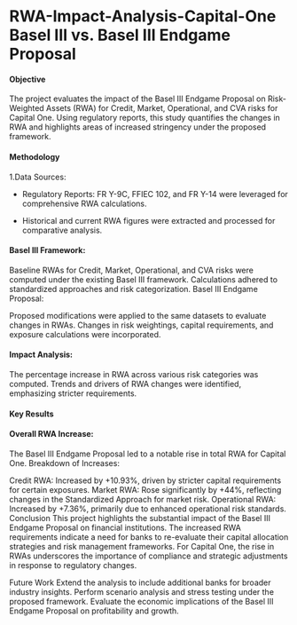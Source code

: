# RWA-Impact-Analysis-Capital-One Basel III vs. Basel III Endgame Proposal

#### Objective

The project evaluates the impact of the Basel III Endgame Proposal on Risk-Weighted Assets (RWA) for Credit, Market, Operational, and CVA risks for Capital One. Using regulatory reports, this study quantifies the changes in RWA and highlights areas of increased stringency under the proposed framework.

#### Methodology
1.Data Sources:

* Regulatory Reports: FR Y-9C, FFIEC 102, and FR Y-14 were leveraged for comprehensive RWA calculations.

* Historical and current RWA figures were extracted and processed for comparative analysis.
#### Basel III Framework:

Baseline RWAs for Credit, Market, Operational, and CVA risks were computed under the existing Basel III framework.
Calculations adhered to standardized approaches and risk categorization.
Basel III Endgame Proposal:

Proposed modifications were applied to the same datasets to evaluate changes in RWAs.
Changes in risk weightings, capital requirements, and exposure calculations were incorporated.
#### Impact Analysis:

The percentage increase in RWA across various risk categories was computed.
Trends and drivers of RWA changes were identified, emphasizing stricter requirements.
#### Key Results
#### Overall RWA Increase:

The Basel III Endgame Proposal led to a notable rise in total RWA for Capital One.
Breakdown of Increases:

Credit RWA: Increased by +10.93%, driven by stricter capital requirements for certain exposures.
Market RWA: Rose significantly by +44%, reflecting changes in the Standardized Approach for market risk.
Operational RWA: Increased by +7.36%, primarily due to enhanced operational risk standards.
Conclusion
This project highlights the substantial impact of the Basel III Endgame Proposal on financial institutions. The increased RWA requirements indicate a need for banks to re-evaluate their capital allocation strategies and risk management frameworks. For Capital One, the rise in RWAs underscores the importance of compliance and strategic adjustments in response to regulatory changes.

Future Work
Extend the analysis to include additional banks for broader industry insights.
Perform scenario analysis and stress testing under the proposed framework.
Evaluate the economic implications of the Basel III Endgame Proposal on profitability and growth.
